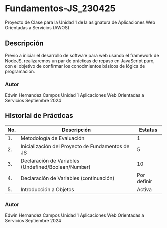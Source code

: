 # Fundamentos-JS_230425
Proyecto de Clase para la Unidad 1 de la asignatura de Aplicaciones Web Orientadas a Servicios (AWOS)

## Descripción
Previo a iniciar el desarrollo de software para web usando el framework de NodeJS, realizaremos un par de prácticas de repaso en JavaScript puro, con el objetivo de confirmar los conocimientos básicos de lógica de programación.
### Autor
Edwin Hernandez Campos
Unidad 1
Aplicaciones Web Orientadas a Servicios
Septiembre 2024

## Historial de Prácticas
|No.|Descripción|Estatus|
|---|-----------|-------|
|1.|Metodología de Evaluación|1|Finalizada|
|2.|Inicialización del Proyecto de Fundamentos de JS|5|Finalizada|
|3.|Declaración de Variables (Undefined/Boolean/Number)|10|Finalizada|
|4.|Declaración de Variables (continuación)|Por definir|Activa|
|5.|Introducción a Objetos|Activa|



### Autor
Edwin Hernandez Campos
Unidad 1
Aplicaciones Web Orientadas a Servicios
Septiembre 2024